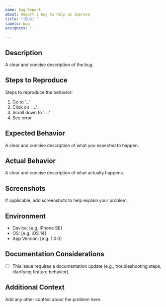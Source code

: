 ```yaml
---
name: Bug Report
about: Report a bug to help us improve
title: "[BUG] "
labels: bug
assignees: ''

---
```


## Description
A clear and concise description of the bug.

## Steps to Reproduce
Steps to reproduce the behavior:
1. Go to '...'
2. Click on '....'
3. Scroll down to '....'
4. See error

## Expected Behavior
A clear and concise description of what you expected to happen.

## Actual Behavior
A clear and concise description of what actually happens.

## Screenshots
If applicable, add screenshots to help explain your problem.

## Environment
- Device: [e.g. iPhone SE]
- OS: [e.g. iOS 14]
- App Version: [e.g. 1.0.0]

## Documentation Considerations
- [ ] This issue requires a documentation update (e.g., troubleshooting steps, clarifying feature behavior).

## Additional Context
Add any other context about the problem here.
